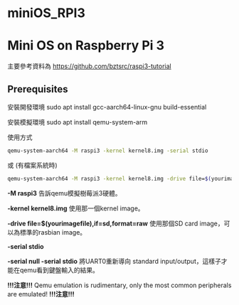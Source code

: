 # miniOS_RPI3
Mini OS on Raspberry Pi 3
========================================
主要參考資料為 https://github.com/bztsrc/raspi3-tutorial

Prerequisites
-------------
安裝開發環境
sudo apt install gcc-aarch64-linux-gnu build-essential

安裝模擬環境
sudo apt install qemu-system-arm

使用方式
```sh
qemu-system-aarch64 -M raspi3 -kernel kernel8.img -serial stdio
```

或 (有檔案系統時)

```sh
qemu-system-aarch64 -M raspi3 -kernel kernel8.img -drive file=$(yourimagefile),if=sd,format=raw -serial stdio
```

**-M raspi3**
告訴qemu模擬樹莓派3硬體。

**-kernel kernel8.img**
使用那一個kernel image。

**-drive file=$(yourimagefile),if=sd,format=raw**
使用那個SD card image，可以為標準的rasbian image。

**-serial stdio**

**-serial null -serial stdio**
將UART0重新導向 standard input/output，這樣子才能在qemu看到鍵盤輸入的結果。

**!!!注意!!!** Qemu emulation is rudimentary, only the most common peripherals are emulated! **!!!注意!!!**
